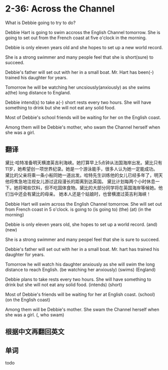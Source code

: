 # 2-36: Across the Channel

What is Debbie going to try to do?

Debbie Hart is going to swim accross the English Channel tomorrow. She is going to set out from the French coast at five o'clock in the morning.

Debbie is only eleven years old and she hopes to set up a new world record.

She is a strong swimmer and many people feel that she is short(sure) to succeed.

Debbie's father will set out with her in a small boat. Mr. Hart has been(-) trained his daughter for years.

Tomorrow he will be watching her uncsiously(anxiously) as she swims a(the) long distance to England.

Debbie intend(s) to take a(-) short rests every two hours. She will have something to drink but she will not eat any solid food.

Most of Debbie's school friends will be waiting for her on the English coast.

Among them will be Debbie's mother, who swam the Channel herself when she was a girl.

## 翻译

黛比·哈特准备明天横渡英吉利海峡。她打算早上5点钟从法国海岸出发。黛比只有11岁，她希望创一项世界纪录。她是一个游泳能手，很多人认为她一定能成功。
黛比的父亲将乘一条小船同她一道出发。哈特先生训练他的女儿已经多年了，明天他将焦急地注视女儿游过这段漫长的距离到达英国。
黛比计划每两个小时休息一下。她将喝些饮料，但不吃固体食物。黛比的大部分同学将在英国海岸等候她。他们当中还会有黛比的母亲。
她本人还是个姑娘时，也曾横渡过英吉利海峡！

Debbie Hart will swim across the English Channel tomorrow. She will set out from French coast in 5 o'clock.
            is going to                                       (is going to)    (the)         (at)        (in the morning)

Debbie is only eleven years old, she hopes to set up a world record.
                                (and)                 (new)

She is a strong swimmer and many peopel feel that she is sure to succeed.

Debbie's father will set out with her in a small boat. Mr. hart has trained his daughter for years.

Tomorrow he will watch his daughter anxiously as she will swim the long distance to reach English.
                (be watching her anxiously)         (swims)                        (England)

Debbie plans to take rests every two hours. She will have something to drink but she will not eat any solid food.
       (intends)    (short)

Most of Debbie's friends will be waiting for her at English coast.
                (school)                         (on the English coast)

Among them will be Debbie's mother. She swam the Channel herself when she was a girl.
                                  (, who swam)

## 根据中文再翻回英文

## 单词

todo
